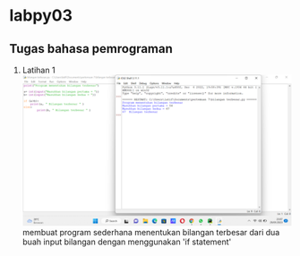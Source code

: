 # labpy03
## Tugas bahasa pemrograman

1. Latihan 1 ![latihan1](ss/bilangan_terbesar.png)
membuat program sederhana menentukan bilangan terbesar dari dua buah input bilangan dengan menggunakan 'if statement'